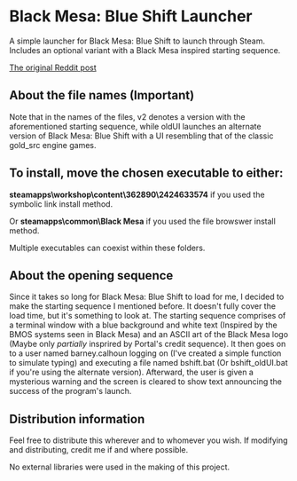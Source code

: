 # Black Mesa: Blue Shift Launcher
A simple launcher for Black Mesa: Blue Shift to launch through Steam.
Includes an optional variant with a Black Mesa inspired starting sequence.

[The original Reddit post](https://www.reddit.com/r/BlackMesaSource/comments/102ih19/ive_made_a_launcher_for_black_mesa_blue_shift/)
## About the file names (Important)
Note that in the names of the files, v2 denotes a version with the aforementioned starting sequence, while oldUI launches an alternate version of Black Mesa: Blue Shift with a UI resembling that of the classic gold_src engine games.

## To install, move the chosen executable to either:

**steamapps\workshop\content\362890\2424633574** if you used the symbolic link install method.

Or **steamapps\common\Black Mesa** if you used the file browswer install method.

Multiple executables can coexist within these folders.

## About the opening sequence

Since it takes so long for Black Mesa: Blue Shift to load for me, I decided to make the starting sequence I mentioned before. It doesn't fully cover the load time, but it's something to look at. The starting sequence comprises of a terminal window with a blue background and white text (Inspired by the BMOS systems seen in Black Mesa) and an ASCII art of the Black Mesa logo (Maybe only *partially* insprired by Portal's credit sequence). It then goes on to a user named barney.calhoun logging on (I've created a simple function to simulate typing) and executing a file named bshift.bat (Or bshift_oldUI.bat if you're using the alternate version). Afterward, the user is given a mysterious warning and the screen is cleared to show text announcing the success of the program's launch.

## Distribution information
Feel free to distribute this wherever and to whomever you wish. 
If modifying and distributing, credit me if and where possible.

No external libraries were used in the making of this project.
